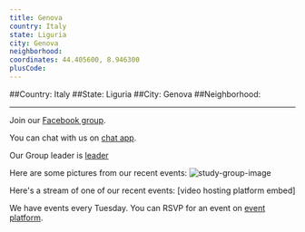 ```yaml
---
title: Genova
country: Italy
state: Liguria
city: Genova
neighborhood: 
coordinates: 44.405600, 8.946300
plusCode:
---
```


##Country: Italy
##State: Liguria
##City: Genova
##Neighborhood: 
*****
Join our [Facebook group](https://www.facebook.com/groups/free.code.camp.genova/).

You can chat with us on [chat app]().

Our Group leader is [leader]()

Here are some pictures from our recent events:
![study-group-image]()

Here's a stream of one of our recent events:
[video hosting platform embed]

We have events every Tuesday. You can RSVP for an event on [event platform]().
